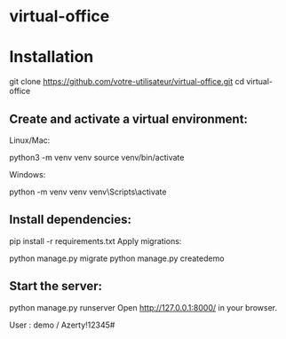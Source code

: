 # virtual-office


# Installation

git clone https://github.com/votre-utilisateur/virtual-office.git
cd virtual-office


## Create and activate a virtual environment:

Linux/Mac:

python3 -m venv venv
source venv/bin/activate



Windows:

python -m venv venv
venv\Scripts\activate

## Install dependencies:


pip install -r requirements.txt
Apply migrations:

python manage.py migrate
python manage.py createdemo


## Start the server:


python manage.py runserver
Open http://127.0.0.1:8000/ in your browser.


User : demo / Azerty!12345#
